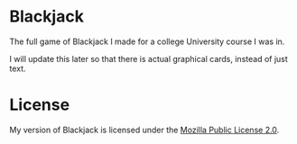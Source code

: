 # Blackjack
The full game of Blackjack I made for a college University course I was in.  

I will update this later so that there is actual graphical cards, instead of just text.  

# License
My version of Blackjack is licensed under the [Mozilla Public License 2.0](https://www.mozilla.org/en-US/MPL/2.0/).  
